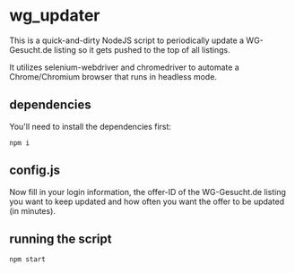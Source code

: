 # wg_updater

This is a quick-and-dirty NodeJS script to periodically update a WG-Gesucht.de listing so it gets pushed to the top of all listings.

It utilizes selenium-webdriver and chromedriver to automate a Chrome/Chromium browser that runs in headless mode.

## dependencies

You'll need to install the dependencies first:

``` shell
npm i
```

## config.js

Now fill in your login information, the offer-ID of the WG-Gesucht.de listing you want to keep updated and how often you want the offer to be updated (in minutes).

## running the script

```
npm start
```
